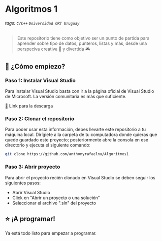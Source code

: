# Algoritmos 1

###### tags: `C/C++` `Universidad ORT Uruguay`

> Este repositorio tiene como objetivo ser un punto de partida para aprender sobre tipo de datos, punteros, listas y más, desde una perspeciva creativa   :rocket: y divertida :video_game: 

## :memo: ¿Cómo empiezo?

### Paso 1: Instalar Visual Studio

Para instalar Visual Studio basta con ir a la página oficial de Visual Studio de Microsoft. La versión comunitaria es más que suficiente.

[:link:][Visual-Studio] Link para la descarga

[Visual-Studio]:
https://visualstudio.microsoft.com/es/downloads/

### Paso 2: Clonar el repositorio

Para poder usar esta información, debes llevarte este repositorio a tu máquina local.
Dirígiete a la carpeta de tu computadora donde quieras que quede guardado este proyecto; posteriormente abre la consola en ese directorio y ejecuta el siguiente comando:

```bash
git clone https://github.com/anthonyrafaelnu/Algoritmos1
```

### Paso 3: Abrir proyecto
Para abrir el proyecto recién clonado en Visual Studio se deben seguir los siguientes pasos:

* Abrir Visual Studio
* Click en "Abrir un proyecto o una solución"
* Seleccionar el archivo ".sln" del proyecto


## :star:  ¡A programar!

Ya está todo listo para empezar a programar.